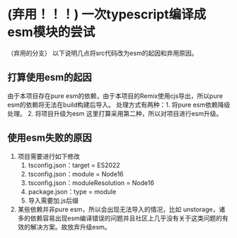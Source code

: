 # (弃用！！！) 一次typescript编译成esm模块的尝试

（弃用的分支）
以下说明几点将src代码改为esm的起因和弃用原因。

## 打算使用esm的起因
由于本项目存在pure esm的依赖，由于本项目的Remix使用cjs导出，所以pure esm的依赖将无法在build构建后导入。
处理方式有两种：1. 将pure esm依赖降级处理。 2. 将项目升级为esm
这里打算采用第二种，所以对项目进行esm升级。

## 使用esm失败的原因
1. 项目需要进行如下修改
   1. tsconfig.json：target = ES2022
   2. tsconfig.json：module = Node16
   3. tsconfig.json：moduleResolution = Node16
   4. package.json：type = module
   5. 导入需要加.js后缀
2. 某些依赖并非pure esm，所以会出现无法导入的情况，比如 unstorage，诸多的依赖容易出现esm编译错误的问题并且社区上几乎没有关于这类问题的有效的解决方案。故放弃升级esm。